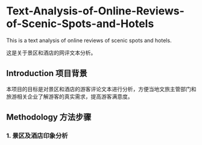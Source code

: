 # Text-Analysis-of-Online-Reviews-of-Scenic-Spots-and-Hotels
This is a text analysis of online reviews of scenic spots and hotels. 

这是关于景区和酒店的网评文本分析。

## Introduction 项目背景
本项目的目标是对景区和酒店的游客评论文本进行分析，方便当地文旅主管部门和旅游相关企业了解游客的真实需求，提高游客满意度。

## Methodology 方法步骤
### 1. 景区及酒店印象分析

